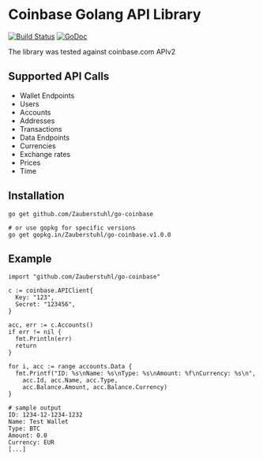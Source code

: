 # Coinbase Golang API Library

[![Build Status](https://travis-ci.org/Zauberstuhl/go-coinbase.svg?branch=master)](https://travis-ci.org/Zauberstuhl/go-coinbase) 
[![GoDoc](https://godoc.org/github.com/Zauberstuhl/go-coinbase?status.svg)](http://godoc.org/github.com/Zauberstuhl/go-coinbase)

The library was tested against coinbase.com APIv2

## Supported API Calls

* Wallet Endpoints
 * Users
 * Accounts
 * Addresses
 * Transactions
* Data Endpoints
 * Currencies
 * Exchange rates
 * Prices
 * Time

## Installation

    go get github.com/Zauberstuhl/go-coinbase

    # or use gopkg for specific versions
    go get gopkg.in/Zauberstuhl/go-coinbase.v1.0.0

## Example

    import "github.com/Zauberstuhl/go-coinbase"

    c := coinbase.APIClient{
      Key: "123",
      Secret: "123456",
    }

    acc, err := c.Accounts()
    if err != nil {
      fmt.Println(err)
      return
    }

    for i, acc := range accounts.Data {
      fmt.Printf("ID: %s\nName: %s\nType: %s\nAmount: %f\nCurrency: %s\n",
        acc.Id, acc.Name, acc.Type,
        acc.Balance.Amount, acc.Balance.Currency)
    }

    # sample output
    ID: 1234-12-1234-1232
    Name: Test Wallet
    Type: BTC
    Amount: 0.0
    Currency: EUR
    [...]

